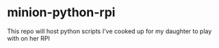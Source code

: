 # minion-python-rpi
This repo will host python scripts I've cooked up for my daughter to play with on her RPI
